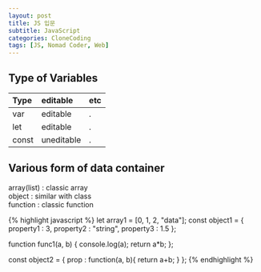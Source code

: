 ```yaml
---
layout: post
title: JS 입문
subtitle: JavaScript
categories: CloneCoding
tags: [JS, Nomad Coder, Web]
---
```




## Type of Variables


| Type | editable | etc |
| :------ |:--- | :--- |
| var | editable | . |
| let | editable | . |
| const | uneditable | . |

## Various form of data container
array(list) : classic array  
object : similar with class  
function : classic function


{% highlight javascript %}
let array1 = [0, 1, 2, "data"];
const object1 = {
    property1 : 3,
    property2 : "string",
    property3 : 1.5
};

function func1(a, b) {
    console.log(a);
    return a*b;
};

const object2 = {
    prop : function(a, b){
        return a+b;
    }
};
{% endhighlight %}

